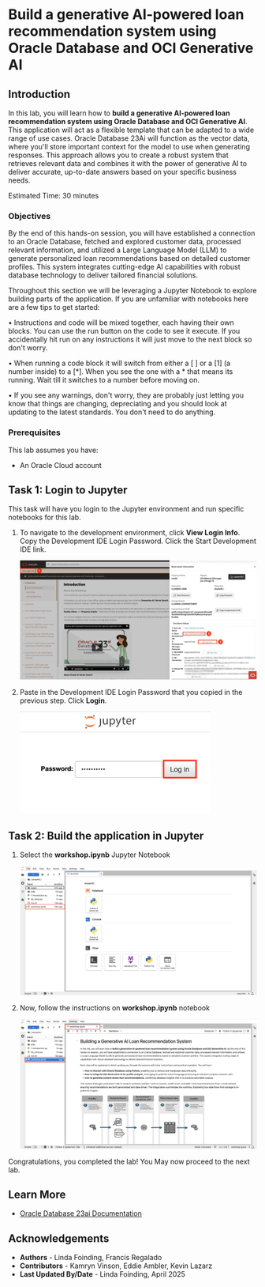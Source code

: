 # Build a generative AI-powered loan recommendation system using Oracle Database and OCI Generative AI

## Introduction

In this lab, you will learn how to **build a generative AI-powered loan recommendation system using Oracle Database and OCI Generative AI**. This application will act as a flexible template that can be adapted to a wide range of use cases. Oracle Database 23Ai will function as the vector data, where you'll store important context for the model to use when generating responses. This approach allows you to create a robust system that retrieves relevant data and combines it with the power of generative AI to deliver accurate, up-to-date answers based on your specific business needs.

Estimated Time: 30 minutes

### Objectives

By the end of this hands-on session, you will have established a connection to an Oracle Database, fetched and explored customer data, processed relevant information, and utilized a Large Language Model (LLM) to generate personalized loan recommendations based on detailed customer profiles. This system integrates cutting-edge AI capabilities with robust database technology to deliver tailored financial solutions.

Throughout this section we will be leveraging a Jupyter Notebook to explore building parts of the application. If you are unfamiliar with notebooks here are a few tips to get started:

• Instructions and code will be mixed together, each having their own blocks. You can use the run button on the code to see it execute. If you accidentally hit run on any instructions it will just move to the next block so don't worry.

• When running a code block it will switch from either a [ ] or a [1] (a number inside) to a [*]. When you see the one with a * that means its running. Wait till it switches to a number before moving on.

• If you see any warnings, don't worry, they are probably just letting you know that things are changing, depreciating and you should look at updating to the latest standards. You don't need to do anything.


### Prerequisites

This lab assumes you have:
* An Oracle Cloud account

## Task 1: Login to Jupyter

This task will have you login to the Jupyter environment and run specific notebooks for this lab.

1. To navigate to the development environment, click **View Login Info**. Copy the Development IDE Login Password. Click the Start Development IDE link.

    ![Open Development Environment](./images/dev-env.png " ")

2. Paste in the Development IDE Login Password that you copied in the previous step. Click **Login**.

    ![Login](./images/jupyter-login.png " ")

## Task 2: Build the application in Jupyter

1. Select the **workshop.ipynb** Jupyter Notebook

    ![Open Jupyter Notebook](./images/jupyter-notebook.png " ")

2. Now, follow the instructions on **workshop.ipynb** notebook

    ![Open Jupyter Notebook](./images/workshop_notebook.png " ")


Congratulations, you completed the lab!
You May now proceed to the next lab.

## Learn More

* [Oracle Database 23ai Documentation](https://docs.oracle.com/en/database/oracle/oracle-database/23/)

## Acknowledgements
* **Authors** - Linda Foinding, Francis Regalado
* **Contributors** - Kamryn Vinson, Eddie Ambler, Kevin Lazarz
* **Last Updated By/Date** - Linda Foinding, April 2025